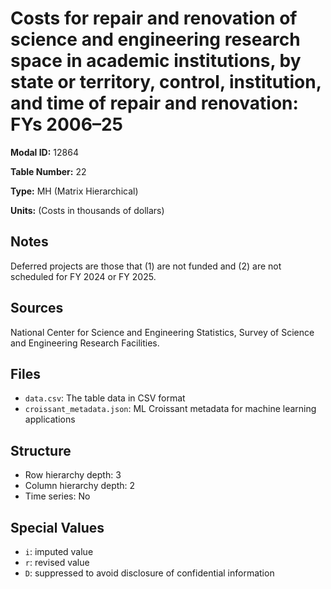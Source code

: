 # Costs for repair and renovation of science and engineering research space in academic institutions, by state or territory, control, institution, and time of repair and renovation: FYs 2006&#8211;25

**Modal ID:** 12864

**Table Number:** 22

**Type:** MH (Matrix Hierarchical)

**Units:** (Costs in thousands of dollars)

## Notes

Deferred projects are those that (1) are not funded and (2) are not scheduled for FY 2024 or FY 2025.

## Sources

National Center for Science and Engineering Statistics, Survey of Science and Engineering Research Facilities.

## Files

- `data.csv`: The table data in CSV format
- `croissant_metadata.json`: ML Croissant metadata for machine learning applications

## Structure

- Row hierarchy depth: 3
- Column hierarchy depth: 2
- Time series: No

## Special Values

- `i`: imputed value
- `r`: revised value
- `D`: suppressed to avoid disclosure of confidential information
